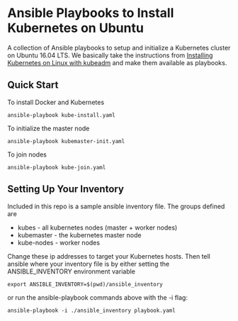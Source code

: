 # Ansible Playbooks to Install Kubernetes on Ubuntu

A collection of Ansible playbooks to setup and initialize a Kubernetes cluster on Ubuntu 16.04 LTS. We basically take the instructions from [Installing Kubernetes on Linux with kubeadm](https://kubernetes.io/docs/getting-started-guides/kubeadm/) and make them available as playbooks.

## Quick Start

To install Docker and Kubernetes

```
ansible-playbook kube-install.yaml
```

To initialize the master node

```
ansible-playbook kubemaster-init.yaml
```

To join nodes

```
ansible-playbook kube-join.yaml
```

## Setting Up Your Inventory

Included in this repo is a sample ansible inventory file. The groups defined are

* kubes - all kubernetes nodes (master + worker nodes)
* kubemaster - the kubernetes master node
* kube-nodes - worker nodes

Change these ip addresses to target your Kubernetes hosts. Then tell ansible where your inventory file is by either setting the ANSIBLE_INVENTORY environment variable

```
export ANSIBLE_INVENTORY=$(pwd)/ansible_inventory
```

or run the ansible-playbook commands above with the -i flag:

```
ansible-playbook -i ./ansible_inventory playbook.yaml
```
